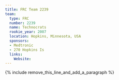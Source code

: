 ```yaml
---
title: FRC Team 2239
team:
  type: FRC
  number: 2239
  name: Technocrats
  rookie_year: 2007
  location: Hopkins, Minnesota, USA
  sponsors:
  - Medtronic
  - 270 Hopkins Is
  links:
    Website:
---
```


{% include remove_this_line_and_add_a_paragraph %}